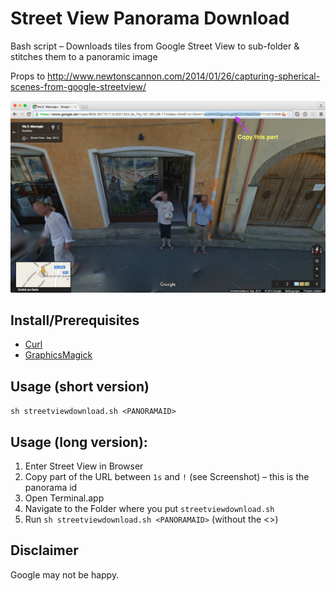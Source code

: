 # Street View Panorama Download
Bash script – Downloads tiles from Google Street View to sub-folder & stitches them to a panoramic image

Props to http://www.newtonscannon.com/2014/01/26/capturing-spherical-scenes-from-google-streetview/

![Panorama ID](howto-screenshot.PNG)

## Install/Prerequisites
* [Curl](https://curl.haxx.se/download.html)
* [GraphicsMagick](http://www.graphicsmagick.org/README.html)

## Usage (short version)

`sh streetviewdownload.sh <PANORAMAID>`


## Usage (long version): 
1. Enter Street View in Browser
2. Copy part of the URL between `1s` and `!` (see Screenshot) – this is the panorama id
3. Open Terminal.app
4. Navigate to the Folder where you put `streetviewdownload.sh`
5. Run `sh streetviewdownload.sh <PANORAMAID>` (without the <>)

## Disclaimer

Google may not be happy. 
